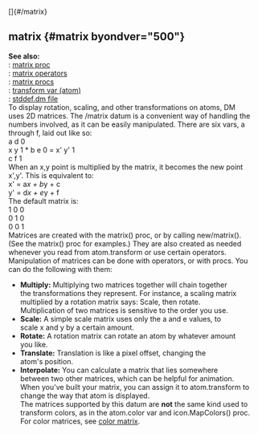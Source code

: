 []{#/matrix}    
## matrix {#matrix byondver="500"}    
**See also:**    
:   [matrix proc](ref/proc/matrix)    
:   [matrix operators](ref/matrix/operators)    
:   [matrix procs](ref/matrix/proc)    
:   [transform var (atom)](ref/atom/var/transform)    
:   [stddef.dm file](ref/%7B%7Bappendix%7D%7D/stddef%2edm)    
To display rotation, scaling, and other transformations on atoms, DM    
uses 2D matrices. The /matrix datum is a convenient way of handling the    
numbers involved, as it can be easily manipulated. There are six vars, a    
through f, laid out like so:    
              a d 0    
    x y 1  *  b e 0  =  x' y' 1    
              c f 1    
When an x,y point is multiplied by the matrix, it becomes the new point    
x\',y\'. This is equivalent to:    
    x' = a*x + b*y + c    
    y' = d*x + e*y + f    
The default matrix is:    
    1 0 0    
    0 1 0    
    0 0 1    
Matrices are created with the matrix() proc, or by calling new/matrix().    
(See the matrix() proc for examples.) They are also created as needed    
whenever you read from atom.transform or use certain operators.    
Manipulation of matrices can be done with operators, or with procs. You    
can do the following with them:    
-   **Multiply:** Multiplying two matrices together will chain together    
    the transformations they represent. For instance, a scaling matrix    
    multiplied by a rotation matrix says: Scale, then rotate.    
    Multiplication of two matrices is sensitive to the order you use.    
-   **Scale:** A simple scale matrix uses only the a and e values, to    
    scale x and y by a certain amount.    
-   **Rotate:** A rotation matrix can rotate an atom by whatever amount    
    you like.    
-   **Translate:** Translation is like a pixel offset, changing the    
    atom\'s position.    
-   **Interpolate:** You can calculate a matrix that lies somewhere    
    between two other matrices, which can be helpful for animation.    
When you\'ve built your matrix, you can assign it to atom.transform to    
change the way that atom is displayed.    
The matrices supported by this datum are **not** the same kind used to    
transform colors, as in the atom.color var and icon.MapColors() proc.    
For color matrices, see [color matrix](ref/%7Bnotes%7D/color-matrix).  